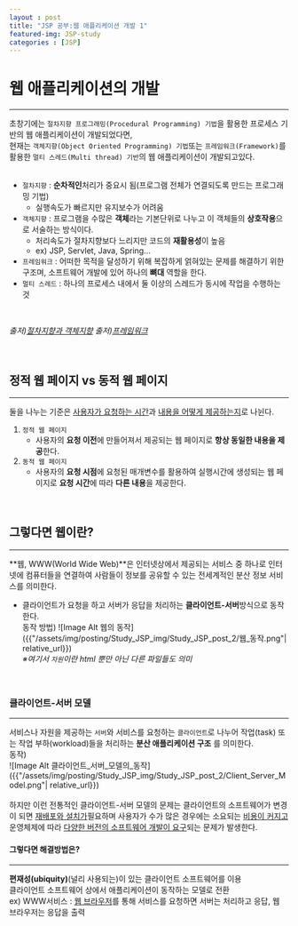 ```yaml
---
layout : post
title: "JSP 공부:웹 애플리케이션 개발 1"
featured-img: JSP-study
categories : [JSP]
---
```


# 웹 애플리케이션의 개발
---
초창기에는 `절차지향 프로그래밍(Procedural Programming) 기법`을 활용한 프로세스 기반의 웹 애플리케이션이 개발되었다면,  
현재는 `객체지향(Object Oriented Programming) 기법`또는 `프레임워크(Framework)`를 활용한 `멀티 스레드(Multi thread) 기반`의 웹 애플리케이션이 개발되고있다.  
<br>

* `절차지향` : **순차적인**처리가 중요시 됨(프로그램 전체가 연결되도록 만드는 프로그래밍 기법)   
    * 실행속도가 빠르지만 유지보수가 어려움  
* `객체지향` : 프로그램을 수많은 **객체**라는 기본단위로 나누고 이 객체들의 **상호작용**으로 서술하는 방식이다.  
    * 처리속도가 절차지향보다 느리지만 코드의 **재활용성**이 높음
    * ex) JSP, Servlet, Java, Spring...  
* `프레임워크` : 어떠한 목적을 달성하기 위해 복잡하게 얽혀있는 문제를 해결하기 위한 구조며, 소프트웨어 개발에 있어 하나의 **뼈대** 역할을 한다.  
* `멀티 스레드` : 하나의 프로세스 내에서 둘 이상의 스레드가 동시에 작업을 수행하는 것
<br>

*출저)[절차지향과 객체지향](https://brownbears.tistory.com/407)*
*출저)[프레임워크](https://namu.wiki/w/%ED%94%84%EB%A0%88%EC%9E%84%EC%9B%8C%ED%81%AC)*  
<br><br>

## 정적 웹 페이지 vs 동적 웹 페이지
---
둘을 나누는 기준은 <u>사용자가 요청하는 시간</u>과 <u>내용을 어떻게 제공하는지</u>로 나뉜다.  
1. `정적 웹 페이지`
    * 사용자의 **요청 이전**에 만들어져서 제공되는 웹 페이지로 **항상 동일한 내용을 제공**한다.  
2. `동적 웹 페이지`
    * 사용자의 **요청 시점**에 요청된 매개변수를 활용하여 실행시간에 생성되는 웹 페이지로 **요청 시간**에 따라 **다른 내용**을 제공한다.  
<br><br>

## 그렇다면 웹이란?
---
**웹, WWW(World Wide Web)**은 인터넷상에서 제공되는 서비스 중 하나로 인터넷에 컴퓨터들을 연결하여 사람들이 정보를 공유할 수 있는 전세계적인 분산 정보 서비스를 의미한다.  
* 클라이언트가 요청을 하고 서버가 응답을 처리하는 **클라이언트-서버**방식으로 동작한다.  
동작 방법)
 ![Image Alt 웹의 동작]({{"/assets/img/posting/Study_JSP_img/Study_JSP_post_2/웹_동작.png"| relative_url}})  
 *※여기서 `자원`이란 html 뿐만 아닌 다른 파일들도 의미*  
<br><br>

### 클라이언트-서버 모델
---
서비스나 자원을 제공하는 `서버`와 서비스를 요청하는 `클라이언트`로 나누어 작업(task) 또는 작업 부하(workload)들을 처리하는 **분산 애플리케이션 구조** 를 의미한다.  
동작)  
![Image Alt 클라이언트_서버_모델의_동작]({{"/assets/img/posting/Study_JSP_img/Study_JSP_post_2/Client_Server_Model.png"| relative_url}})   
<br>
하지만 이런 전통적인 클라이언트-서버 모델의 문제는 클라이언트의 소프트웨어가 변경이 되면 <u>재배포와 설치가</u>필요하며 사용자가 수가 많은 경우에는 소요되는 <u>비용이 커지고</u> 운영체제에 따라 <U>다양한 버전의 소프트웨어 개발이 요구</u>되는 문제가 발생한다.  

#### 그렇다면 해결방법은?
---
**편재성(ubiquity)**(널리 사용되는)이 있는 클라이언트 소프트웨어를 이용  
클라이언트 소프트웨어 상에서 애플리케이션이 동작하는 모델로 전환  
ex) WWW서비스 : <u>웹 브라우저</u>를 통해 서비스를 요청하면 서버는 처리하고 응답, 웹 브라우저는 응답을 출력  
<br>













